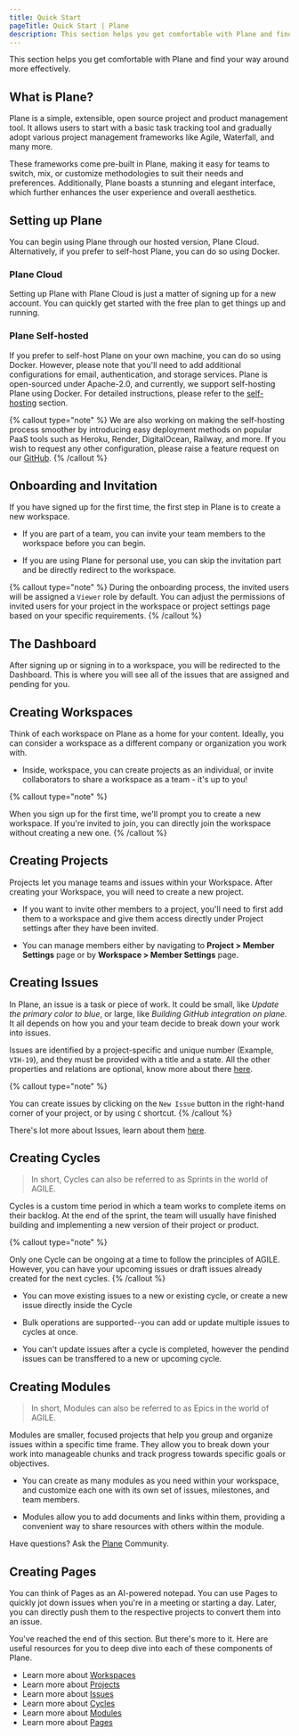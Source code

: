 ```yaml
---
title: Quick Start
pageTitle: Quick Start | Plane
description: This section helps you get comfortable with Plane and find your way around more effectively.
---
```


This section helps you get comfortable with Plane and find your way around more effectively.

## What is Plane?

Plane is a simple, extensible, open source project and product management
tool. It allows users to start with a basic task tracking tool and gradually
adopt various project management frameworks like Agile, Waterfall, and many
more.

These frameworks come pre-built in Plane, making it easy for teams to switch,
mix, or customize methodologies to suit their needs and preferences.
Additionally, Plane boasts a stunning and elegant interface, which further
enhances the user experience and overall aesthetics.

## Setting up Plane

You can begin using Plane through our hosted version, Plane Cloud.
Alternatively, if you prefer to self-host Plane, you can do so using Docker.

### Plane Cloud

Setting up Plane with Plane Cloud is just a matter of signing up for a new
account. You can quickly get started with the free plan to get things up and
running.

### Plane Self-hosted

If you prefer to self-host Plane on your own machine, you can do so using
Docker. However, please note that you'll need to add additional configurations
for email, authentication, and storage services. Plane is open-sourced under
Apache-2.0, and currently, we support self-hosting Plane using Docker. For
detailed instructions, please refer to the [self-hosting](/self-hosting) section.

{% callout type="note" %}
  We are also working on making the self-hosting process smoother by introducing
  easy deployment methods on popular PaaS tools such as Heroku, Render,
  DigitalOcean, Railway, and more. If you wish to request any other
  configuration, please raise a feature request on our
  [GitHub](https://github.com/makeplane/plane).
{% /callout %}

## Onboarding and Invitation

If you have signed up for the first time, the first step in Plane is to create a
new workspace.

- If you are part of a team, you can invite your team members to the workspace
  before you can begin.

- If you are using Plane for personal use, you can skip the
  invitation part and be directly redirect to the workspace.

{% callout type="note" %}
  During the onboarding process, the invited users will be assigned a `Viewer`
  role by default. You can adjust the permissions of invited users for your
  project in the workspace or project settings page based on your specific
  requirements.
{% /callout %}

## The Dashboard

After signing up or signing in to a workspace, you will be redirected to the
Dashboard. This is where you will see all of the issues that are assigned and
pending for you.

## Creating Workspaces

Think of each workspace on Plane as a home for your content. Ideally, you can
consider a workspace as a different company or organization you work with.

- Inside, workspace, you can create projects as an individual, or invite
  collaborators to share a workspace as a team - it's up to you!

{% callout type="note" %}

  When you sign up for the first time, we'll prompt you to create a new
  workspace. If you're invited to join, you can directly join the workspace
  without creating a new one.
{% /callout %}

## Creating Projects

Projects let you manage teams and issues within your Workspace. After creating
your Workspace, you will need to create a new project.

- If you want to invite other members to a project, you'll need to first add
  them to a workspace and give them access directly under Project settings after they
  have been invited.

- You can manage members either by navigating to **Project > Member Settings**
  page or by **Workspace > Member Settings** page.

## Creating Issues

In Plane, an issue is a task or piece of work. It could be small, like _Update
the primary color to blue_, or large, like _Building GitHub integration on
plane_. It all depends on how you and your team decide to break down your work
into issues.

Issues are identified by a project-specific and unique number (Example,
`VIH-19`), and they must be provided with a title and a state. All the other
properties and relations are optional, know more about there [here]().

{% callout type="note" %}

  You can create issues by clicking on the `New Issue` button in the right-hand
  corner of your project, or by using `C` shortcut.
{% /callout %}

There's lot more about Issues, learn about them [here](/issues).

## Creating Cycles

> In short, Cycles can also be referred to as Sprints in the world of AGILE.

Cycles is a custom time period in which a team works to complete
items on their backlog. At the end of the sprint, the team will usually have
finished building and implementing a new version of their project or product.

{% callout type="note" %}

  Only one Cycle can be ongoing at a time to follow the principles of AGILE.
  However, you can have your upcoming issues or draft issues already created for
  the next cycles.
{% /callout %}

- You can move existing issues to a new or existing cycle, or create a new
  issue directly inside the Cycle

- Bulk operations are supported--you can add or update multiple issues to
  cycles at once.

- You can't update issues after a cycle is completed, however the pendind
  issues can be transffered to a new or upcoming cycle.

## Creating Modules

> In short, Modules can also be referred to as Epics in the world of AGILE.

Modules are smaller, focused projects that help you group and organize issues
within a specific time frame. They allow you to break down your work into
manageable chunks and track progress towards specific goals or objectives.

- You can create as many modules as you need within your workspace, and customize
  each one with its own set of issues, milestones, and team members.

- Modules allow you to add documents and links within them, providing a convenient way to share resources
  with others within the module.

Have questions? Ask the [Plane](https://discord.com/invite/29tPNhaV) Community.

## Creating Pages

You can think of Pages as an AI-powered notepad. You can use Pages to quickly
jot down issues when you're in a meeting or starting a day. Later, you can
directly push them to the respective projects to convert them into an issue.

You've reached the end of this section. But there's more to it. Here are useful
resources for you to deep dive into each of these components of Plane.

- Learn more about [Workspaces](/workspaces)
- Learn more about [Projects](/projects)
- Learn more about [Issues](/issues)
- Learn more about [Cycles](/cycles)
- Learn more about [Modules](/modules)
- Learn more about [Pages](/pages)
